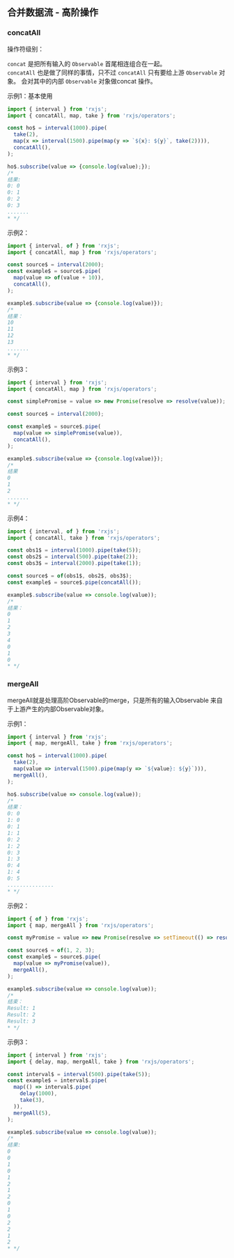 ## 合并数据流 - 高阶操作


### concatAll
操作符级别：                      

`concat` 是把所有输入的 `Observable` 首尾相连组合在一起。                    
`concatAll` 也是做了同样的事情，只不过 `concatAll` 只有要给上游 `Observable` 对象。 会对其中的内部 `Observable` 对象做concat 操作。                

示例1：基本使用
````typescript
import { interval } from 'rxjs';
import { concatAll, map, take } from 'rxjs/operators';

const ho$ = interval(1000).pipe(
  take(2),
  map(x => interval(1500).pipe(map(y => `${x}: ${y}`, take(2)))),
  concatAll(),
);

ho$.subscribe(value => {console.log(value);});
/*
结果:   
0: 0
0: 1
0: 2
0: 3
.......
* */
````
 
示例2：                
```typescript
import { interval, of } from 'rxjs';
import { concatAll, map } from 'rxjs/operators';

const source$ = interval(2000);
const example$ = source$.pipe(
  map(value => of(value + 10)),
  concatAll(),
);

example$.subscribe(value => {console.log(value)});
/*
结果：           
10
11
12
13
.......
* */
```


示例3：                    
```typescript
import { interval } from 'rxjs';
import { concatAll, map } from 'rxjs/operators';

const simplePromise = value => new Promise(resolve => resolve(value));

const source$ = interval(2000);

const example$ = source$.pipe(
  map(value => simplePromise(value)),
  concatAll(),
);

example$.subscribe(value => {console.log(value)});
/*
结果
0
1
2
.......
* */
```

示例4：                    
```typescript
import { interval, of } from 'rxjs';
import { concatAll, take } from 'rxjs/operators';

const obs1$ = interval(1000).pipe(take(5));
const obs2$ = interval(500).pipe(take(2));
const obs3$ = interval(2000).pipe(take(1));

const source$ = of(obs1$, obs2$, obs3$);
const example$ = source$.pipe(concatAll());

example$.subscribe(value => console.log(value));
/*
结果：             
0
1
2
3
4
0
1
0
* */
```

### mergeAll
mergeAll就是处理⾼阶Observable的merge，只是所有的输⼊Observable
来⾃于上游产⽣的内部Observable对象。

示例1：                            
```typescript
import { interval } from 'rxjs';
import { map, mergeAll, take } from 'rxjs/operators';

const ho$ = interval(1000).pipe(
  take(2),
  map(value => interval(1500).pipe(map(y => `${value}: ${y}`))),
  mergeAll(),
);

ho$.subscribe(value => console.log(value));
/*
结果：             
0: 0
1: 0
0: 1
1: 1
0: 2
1: 2
0: 3
1: 3
0: 4
1: 4
0: 5
...............
* */
```

示例2：                        
```typescript
import { of } from 'rxjs';
import { map, mergeAll } from 'rxjs/operators';

const myPromise = value => new Promise(resolve => setTimeout(() => resolve(`Result: ${value}`), 2000));

const source$ = of(1, 2, 3);
const example$ = source$.pipe(
  map(value => myPromise(value)),
  mergeAll(),
);

example$.subscribe(value => console.log(value));
/*
结束：         
Result: 1
Result: 2
Result: 3
* */
```

示例3：                            
```typescript
import { interval } from 'rxjs';
import { delay, map, mergeAll, take } from 'rxjs/operators';

const interval$ = interval(500).pipe(take(5));
const example$ = interval$.pipe(
  map(() => interval$.pipe(
    delay(1000),
    take(3),
  )),
  mergeAll(5),
);

example$.subscribe(value => console.log(value));
/*
结果:               
0
0
1
0
1
2
1
2
0
1
0
2
2
1
2
* */
```



